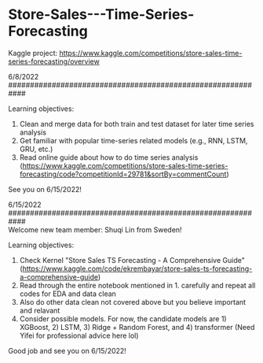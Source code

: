 # Store-Sales---Time-Series-Forecasting
Kaggle project: https://www.kaggle.com/competitions/store-sales-time-series-forecasting/overview

6/8/2022 <br />
############################################################ <br />

Learning objectives: 
1. Clean and merge data for both train and test dataset for later time series analysis
2. Get familiar with popular time-series related models (e.g., RNN, LSTM, GRU, etc.)
3. Read online guide about how to do time series analysis (https://www.kaggle.com/competitions/store-sales-time-series-forecasting/code?competitionId=29781&sortBy=commentCount)

See you on 6/15/2022! 


6/15/2022 <br />
############################################################ <br />
Welcome new team member: Shuqi Lin from Sweden!

Learning objectives: 
1. Check Kernel "Store Sales TS Forecasting - A Comprehensive Guide" (https://www.kaggle.com/code/ekrembayar/store-sales-ts-forecasting-a-comprehensive-guide)
2. Read through the entire notebook mentioned in 1. carefully and repeat all codes for EDA and data clean
3. Also do other data clean not covered above but you believe important and relavant 
4. Consider possible models. For now, the candidate models are 1) XGBoost, 2) LSTM, 3) Ridge + Random Forest, and 4) transformer (Need Yifei for professional advice here lol)

Good job and see you on 6/15/2022! 
